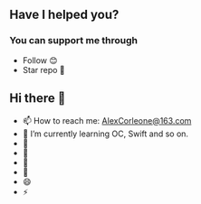 ## Have I helped you?

### You can support me through

 + Follow 😊
 + Star repo 🌟

<!--
**AlexCorleone/AlexCorleone** is a ✨ _special_ ✨ repository because its `README.md` (this file) appears on your GitHub profile.
-->

## Hi there 👋
 + 📫 How to reach me: AlexCorleone@163.com
 + 🌱 I’m currently learning OC, Swift and so on.
 + 🔭 <!-- I’m currently working on  ...-->
 + 👯 <!--I’m looking to collaborate on ...-->
 + 🤔 <!-- I’m looking for help with ...-->
 + 💬 <!--Ask me about -->
 + 😄 <!--Pronouns: ...-->
 + ⚡ <!--Fun fact: ...-->
